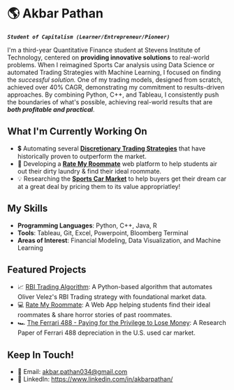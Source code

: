# 🌎 Akbar Pathan

***`Student of Capitalism (Learner/Entrepreneur/Pioneer)`***

I'm a third-year Quantitative Finance student at Stevens Institute of Technology, centered on **providing innovative solutions** to real-world problems. When I reimagined Sports Car analysis using Data Science or automated Trading Strategies with Machine Learning, I focused on finding the *successful solution.* One of my trading models, designed from scratch, achieved over 40% CAGR, demonstrating my commitment to results-driven approaches. By combining Python, C++, and Tableau, I consistently push the boundaries of what's possible, achieving real-world results that are ***both profitable and practical***.

## What I'm Currently Working On
- 💲 Automating several **[Discretionary Trading Strategies](https://github.com/yourusername/yourproject)** that have historically proven to outperform the market.
- 🚀 Developing a **[Rate My Roommate](https://github.com/yourusername/yourproject)** web platform to help students air out their dirty laundry & find their ideal roommate.
- 💡 Researching the **[Sports Car Market](https://github.com/yourusername/yourproject)** to help buyers get their dream car at a great deal by pricing them to its value appropriatley!

## My Skills
- **Programming Languages**: Python, C++, Java, R
- **Tools**: Tableau, Git, Excel, Powerpoint, Bloomberg Terminal
- **Areas of Interest**: Financial Modeling, Data Visualization, and Machine Learning

## Featured Projects
- 📈 [RBI Trading Algorithm](https://github.com/yourusername/yourproject): A Python-based algorithm that automates Oliver Velez's RBI Trading strategy with foundational market data.
- 💻 [Rate My Roommate](https://github.com/yourusername/yourproject): A Web App helping students find their ideal roommates & share horror stories of past roommates.
- 🏎️ [The Ferrari 488 - Paying for the Privilege to Lose Money](https://github.com/yourusername/yourproject): A Research Paper of Ferrari 488 depreciation in the U.S. used car market.


## Keep In Touch!
- 📧 Email: akbar.pathan034@gmail.com
- 💼 LinkedIn: https://www.linkedin.com/in/akbarpathan/
